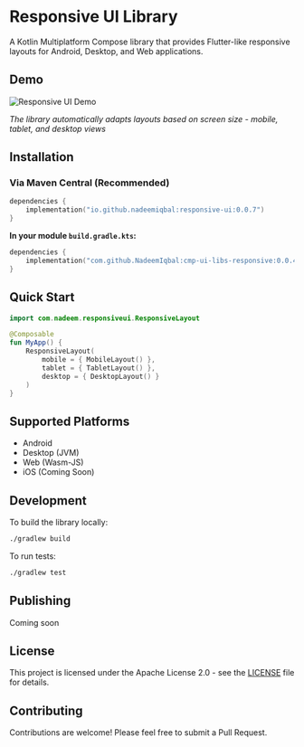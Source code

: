 # Responsive UI Library

A Kotlin Multiplatform Compose library that provides Flutter-like responsive layouts for Android, Desktop, and Web applications.

## Demo

![Responsive UI Demo](https://raw.githubusercontent.com/NadeemIqbal/cmp-ui-libs-responsive/master/example.gif)

*The library automatically adapts layouts based on screen size - mobile, tablet, and desktop views*

## Installation

### Via Maven Central (Recommended)
```kotlin
dependencies {
    implementation("io.github.nadeemiqbal:responsive-ui:0.0.7")
}
```

**In your module `build.gradle.kts`:**
```kotlin
dependencies {
    implementation("com.github.NadeemIqbal:cmp-ui-libs-responsive:0.0.4")
}
```

## Quick Start

```kotlin
import com.nadeem.responsiveui.ResponsiveLayout

@Composable
fun MyApp() {
    ResponsiveLayout(
        mobile = { MobileLayout() },
        tablet = { TabletLayout() },
        desktop = { DesktopLayout() }
    )
}
```

## Supported Platforms

- Android
- Desktop (JVM)
- Web (Wasm-JS)
- iOS (Coming Soon)

## Development

To build the library locally:
```bash
./gradlew build
```

To run tests:
```bash
./gradlew test
```

## Publishing

Coming soon

## License

This project is licensed under the Apache License 2.0 - see the [LICENSE](LICENSE) file for details.

## Contributing

Contributions are welcome! Please feel free to submit a Pull Request.
